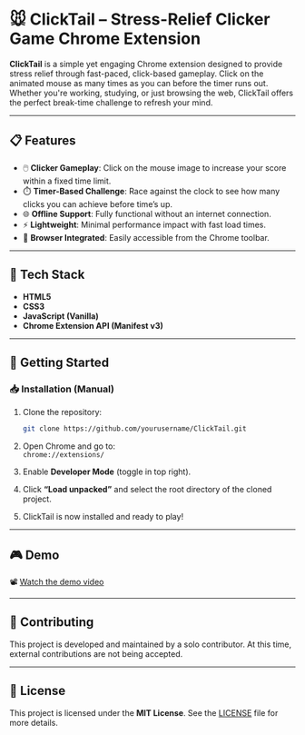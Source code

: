 # 🐭 ClickTail – Stress-Relief Clicker Game Chrome Extension

**ClickTail** is a simple yet engaging Chrome extension designed to provide stress relief through fast-paced, click-based gameplay. Click on the animated mouse as many times as you can before the timer runs out. Whether you're working, studying, or just browsing the web, ClickTail offers the perfect break-time challenge to refresh your mind.

---

## 📋 Features

- 🖱️ **Clicker Gameplay**: Click on the mouse image to increase your score within a fixed time limit.
- ⏱️ **Timer-Based Challenge**: Race against the clock to see how many clicks you can achieve before time’s up.
- 🌐 **Offline Support**: Fully functional without an internet connection.
- ⚡ **Lightweight**: Minimal performance impact with fast load times.
- 🧩 **Browser Integrated**: Easily accessible from the Chrome toolbar.

---

## 🔧 Tech Stack

- **HTML5**  
- **CSS3**  
- **JavaScript (Vanilla)**  
- **Chrome Extension API (Manifest v3)**  

---

## 🚀 Getting Started

### 📥 Installation (Manual)

1. Clone the repository:
   ```bash
   git clone https://github.com/yourusername/ClickTail.git
   ```
2. Open Chrome and go to:  
   `chrome://extensions/`

3. Enable **Developer Mode** (toggle in top right).

4. Click **“Load unpacked”** and select the root directory of the cloned project.

5. ClickTail is now installed and ready to play!

---

## 🎮 Demo

📽️ [Watch the demo video](https://github.com/user-attachments/assets/3e2abdc4-ea76-4953-bc23-46a44db27d85)

---

## 🙅 Contributing

This project is developed and maintained by a solo contributor. At this time, external contributions are not being accepted.

---

## 📜 License

This project is licensed under the **MIT License**. See the [LICENSE](./LICENSE) file for more details.
